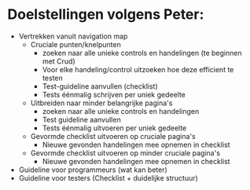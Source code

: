 # Doelstellingen volgens Peter:
* Vertrekken vanuit navigation map
	* Cruciale punten/knelpunten 
		* zoeken naar alle unieke controls en handelingen (te beginnen met Crud)
		* Voor elke handeling/control uitzoeken hoe deze efficient te testen
		* Test-guideline aanvullen (checklist)
		* Tests éénmalig schrijven per uniek gedeelte
	* Uitbreiden naar minder belangrijke pagina's
		* zoeken naar alle unieke controls en handelingen 
		* Test guideline aanvullen
		* Tests éénmalig uitvoeren per uniek gedeelte
	* Gevormde checklist uitvoeren op cruciale pagina's
		* Nieuwe gevonden handelingen mee opnemen in checklist
	* Gevormde checklist uitvoeren op minder cruciale pagina's
		* Nieuwe gevonden handelingen mee opnemen in checklist
* Guideline voor programmeurs (wat kan beter)
* Guideline voor testers (Checklist + duidelijke structuur)
